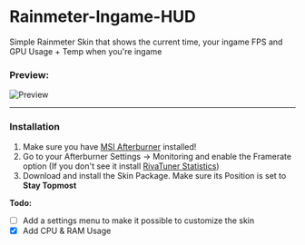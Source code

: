 # Rainmeter-Ingame-HUD
Simple Rainmeter Skin that shows the current time, your ingame FPS and GPU Usage + Temp when you're ingame

### Preview:

![Preview](https://img.tranos.de/images/2018/02/17/2018-02-17_12-20-36.gif)

***

### Installation
1. Make sure you have [MSI Afterburner](https://de.msi.com/page/afterburner) installed! 
2. Go to your Afterburner Settings -> Monitoring and enable the Framerate option (If you don't see it install [RivaTuner Statistics](http://www.guru3d.com/files-details/rtss-rivatuner-statistics-server-download.html))
3. Download and install the Skin Package. Make sure its Position is set to **Stay Topmost**

**Todo:**
- [ ] Add a settings menu to make it possible to customize the skin
- [X] Add CPU & RAM Usage